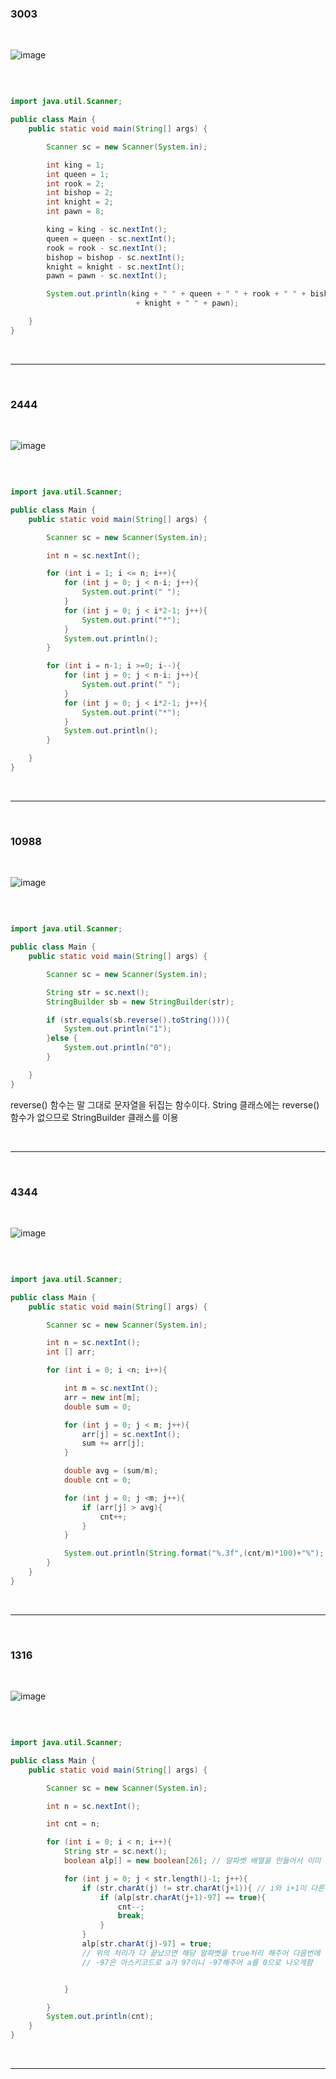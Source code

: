 ### 3003

<br/>

![image](https://user-images.githubusercontent.com/78454649/222443471-6e9de311-9231-42ee-800d-74b32c371fa9.png)

<br/>



```java

import java.util.Scanner;

public class Main {
    public static void main(String[] args) {

        Scanner sc = new Scanner(System.in);

        int king = 1;
        int queen = 1;
        int rook = 2;
        int bishop = 2;
        int knight = 2;
        int pawn = 8;

        king = king - sc.nextInt();
        queen = queen - sc.nextInt();
        rook = rook - sc.nextInt();
        bishop = bishop - sc.nextInt();
        knight = knight - sc.nextInt();
        pawn = pawn - sc.nextInt();

        System.out.println(king + " " + queen + " " + rook + " " + bishop + " "
                            + knight + " " + pawn);

    }
}

```

<br/>

---

<br/>


### 2444


<br/>

![image](https://user-images.githubusercontent.com/78454649/222449019-6fab0832-59f1-4977-ad7e-50d45fcd549b.png)

<br/>

```java

import java.util.Scanner;

public class Main {
    public static void main(String[] args) {

        Scanner sc = new Scanner(System.in);

        int n = sc.nextInt();

        for (int i = 1; i <= n; i++){
            for (int j = 0; j < n-i; j++){
                System.out.print(" ");
            }
            for (int j = 0; j < i*2-1; j++){
                System.out.print("*");
            }
            System.out.println();
        }

        for (int i = n-1; i >=0; i--){
            for (int j = 0; j < n-i; j++){
                System.out.print(" ");
            }
            for (int j = 0; j < i*2-1; j++){
                System.out.print("*");
            }
            System.out.println();
        }

    }
}

```

<br/>

---

<br/>

### 10988

<br/>

![image](https://user-images.githubusercontent.com/78454649/222465371-bbf0dd53-2e72-407e-8ba8-6f41d227d5ff.png)

<br/>

```java

import java.util.Scanner;

public class Main {
    public static void main(String[] args) {

        Scanner sc = new Scanner(System.in);

        String str = sc.next();
        StringBuilder sb = new StringBuilder(str);

        if (str.equals(sb.reverse().toString())){
            System.out.println("1");
        }else {
            System.out.println("0");
        }

    }
}

```

reverse() 함수는 말 그대로 문자열을 뒤집는 함수이다. String 클래스에는 reverse() 함수가 없으므로 StringBuilder 클래스를 이용

<br/>

---

<br/>

### 4344

<br/>

![image](https://user-images.githubusercontent.com/78454649/222642323-460c0fea-244d-4470-9650-365401401c57.png)

<br/>

```java

import java.util.Scanner;

public class Main {
    public static void main(String[] args) {

        Scanner sc = new Scanner(System.in);

        int n = sc.nextInt();
        int [] arr;

        for (int i = 0; i <n; i++){

            int m = sc.nextInt();
            arr = new int[m];
            double sum = 0;

            for (int j = 0; j < m; j++){
                arr[j] = sc.nextInt();
                sum += arr[j];
            }

            double avg = (sum/m);
            double cnt = 0;

            for (int j = 0; j <m; j++){
                if (arr[j] > avg){
                    cnt++;
                }
            }

            System.out.println(String.format("%.3f",(cnt/m)*100)+"%");
        }
    }
}


```

<br/>

---

<br/>

### 1316

<br/>

![image](https://user-images.githubusercontent.com/78454649/222666141-77434c29-d4e2-458a-9247-4788837ef4ae.png)

<br/>

```java

import java.util.Scanner;

public class Main {
    public static void main(String[] args) {

        Scanner sc = new Scanner(System.in);

        int n = sc.nextInt();

        int cnt = n;

        for (int i = 0; i < n; i++){
            String str = sc.next();
            boolean alp[] = new boolean[26]; // 알파벳 배열을 만들어서 이미 체크한 알파벳은 true로 바꿔준다.

            for (int j = 0; j < str.length()-1; j++){
                if (str.charAt(j) != str.charAt(j+1)){ // i와 i+1이 다른경우 (현재 알파벳과 다음 알파벳을 비교), 만약 같다면 바로 true가 될 것
                    if (alp[str.charAt(j+1)-97] == true){
                        cnt--;
                        break;
                    }
                }
                alp[str.charAt(j)-97] = true; 
                // 위의 처리가 다 끝났으면 해당 알파벳을 true처리 해주어 다음번에 반복되는경우 제외되도록 처리한다. 
                // -97은 아스키코드로 a가 97이니 -97해주어 a를 0으로 나오게함


            }

        }
        System.out.println(cnt);
    }
}


```

<br/>

---



